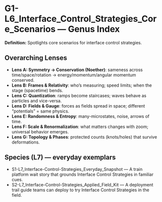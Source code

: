 # G1-L6_Interface_Control_Strategies_Core_Scenarios — Genus Index
**Definition:** Spotlights core scenarios for interface control strategies.

## Overarching Lenses

- **Lens A: Symmetry -> Conservation (Noether)**: sameness across time/space/rotation → energy/momentum/angular momentum conserved.
- **Lens B: Frames & Relativity**: who’s measuring; speed limits; when the stage (spacetime) bends.
- **Lens C: Quantization**: ramps become staircases; waves behave as particles and vice-versa.
- **Lens D: Fields & Gauge**: forces as fields spread in space; different “potentials” = same physics.
- **Lens E: Randomness & Entropy**: many-microstates, noise, arrows of time.
- **Lens F: Scale & Renormalization**: what matters changes with zoom; universal behavior emerges.
- **Lens G: Topology & Phases**: protected counts (knots/holes) that survive deformations.

## Species (L7) — everyday exemplars
- S1-L7_Interface-Control-Strategies_Everyday_Snapshot — A train platform wait story that grounds Interface Control Strategies in familiar cues.
- S2-L7_Interface-Control-Strategies_Applied_Field_Kit — A deployment trail guide teams can deploy to try Interface Control Strategies in the field.
